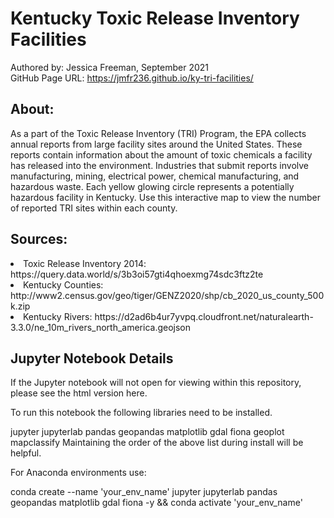 # Kentucky Toxic Release Inventory Facilities
Authored by: Jessica Freeman, September 2021
<br>GitHub Page URL: https://jmfr236.github.io/ky-tri-facilities/

## About: 
As a part of the Toxic Release Inventory (TRI) Program, the EPA collects annual reports from large facility sites around the United States. These reports contain information about the amount of toxic chemicals a facility has released into the environment. Industries that submit reports involve manufacturing, mining, electrical power, chemical manufacturing, and hazardous waste. Each yellow glowing circle represents a potentially hazardous facility in Kentucky. Use this interactive map to view the number of reported TRI sites within each county.

## Sources:
<li> Toxic Release Inventory 2014: https://query.data.world/s/3b3oi57gti4qhoexmg74sdc3ftz2te
<li> Kentucky Counties: http://www2.census.gov/geo/tiger/GENZ2020/shp/cb_2020_us_county_500k.zip
<li> Kentucky Rivers: https://d2ad6b4ur7yvpq.cloudfront.net/naturalearth-3.3.0/ne_10m_rivers_north_america.geojson
<br>

## Jupyter Notebook Details
If the Jupyter notebook will not open for viewing within this repository, please see the html version here.

To run this notebook the following libraries need to be installed.

jupyter
jupyterlab
pandas
geopandas
matplotlib
gdal
fiona
geoplot
mapclassify
Maintaining the order of the above list during install will be helpful.

For Anaconda environments use:

conda create --name 'your_env_name' jupyter jupyterlab pandas geopandas matplotlib gdal fiona -y && conda activate 'your_env_name'